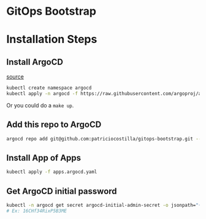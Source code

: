 # GitOps Bootstrap

# Installation Steps

## Install ArgoCD

[source](https://argo-cd.readthedocs.io/en/stable/getting_started/)

```sh
kubectl create namespace argocd
kubectl apply -n argocd -f https://raw.githubusercontent.com/argoproj/argo-cd/stable/manifests/install.yaml
```

Or you could do a `make up`.

## Add this repo to ArgoCD

```sh
argocd repo add git@github.com:patriciocostilla/gitops-bootstrap.git --ssh-private-key-path /path/to/ssh-private-key # Ex: ~/.ssh/id_rsa_argo
```

## Install App of Apps

```sh
kubectl apply -f apps.argocd.yaml
```

## Get ArgoCD initial password

```sh
kubectl -n argocd get secret argocd-initial-admin-secret -o jsonpath="{.data.password}" | base64 -d; echo
# Ex: 16CHf34RixP5B3ME
```
